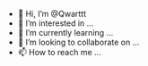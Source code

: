 - 👋 Hi, I’m @Qwarttt
- 👀 I’m interested in ...
- 🌱 I’m currently learning ...
- 💞️ I’m looking to collaborate on ...
- 📫 How to reach me ...

<!---
Qwarttt/Qwarttt is a ✨ special ✨ repository because its `README.md` (this file) appears on your GitHub profile.
You can click the Preview link to take a look at your changes.
--->
